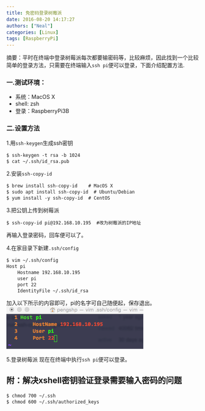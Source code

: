 ```yaml
---
title: 免密码登录树莓派
date: 2016-08-20 14:17:27
authors: ["Neal"]
categories: [Linux]
tags: [RaspberryPi]
---
```


摘要：平时在终端中登录树莓派每次都要输密码等，比较麻烦，因此找到一个比较简单的登录方法，只需要在终端输入`ssh pi`便可以登录，下面介绍配置方法.
<!-- more -->
### 一.测试环境：
* 系统：MacOS X
* shell: zsh
* 登录：RaspberryPi3B

### 二.设置方法
1.用`ssh-keygen`生成ssh密钥

```shell
$ ssh-keygen -t rsa -b 1024
$ cat ~/.ssh/id_rsa.pub
```

2.安装`ssh-copy-id`

```shell
$ brew install ssh-copy-id    # MacOS X
$ sudo apt install ssh-copy-id  # Ubuntu/Debian
$ yum install -y ssh-copy-id  # CentOS
```

3.把公钥上传到树莓派

```shell
$ ssh-copy-id pi@192.168.10.195  #改为树莓派的IP地址
```

再输入登录密码，回车便可以了。

4.在家目录下新建`.ssh/config`

```shell
$ vim ~/.ssh/config
Host pi
    Hostname 192.168.10.195
    user pi
    port 22
    IdentityFile ~/.ssh/id_rsa
```

加入以下所示的内容即可，pi的名字可自己随便起，保存退出。
![sshpi](/images/sshpi.png "ssh")

5.登录树莓派
现在在终端中执行`ssh pi`便可以登录。

## 附：解决xshell密钥验证登录需要输入密码的问题

```shell
$ chmod 700 ~/.ssh
$ chmod 600 ~/.ssh/authorized_keys
```







